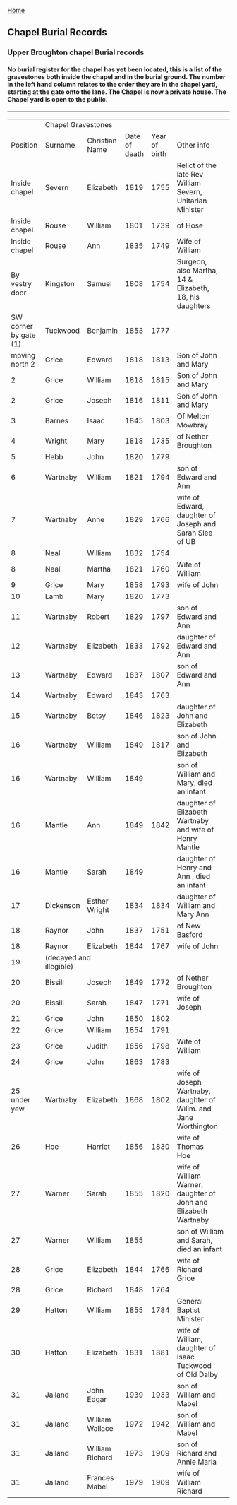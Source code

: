 [Home](https://simon-scmp.github.io/Upper-Broughton-History/)



## Chapel Burial Records
### Upper Broughton chapel Burial records

#### No burial register for the chapel has yet been located, this is a list of the gravestones both inside the chapel and in the burial ground. The number in the left hand column relates to the order they are in the chapel yard, starting at the gate onto the lane. The Chapel is now a private house. The Chapel yard is open to the public.



---

<aside>
<table>
<colgroup><col width="152"> <col width="86"> <col width="102"> <col width="104"> <col width="90"> <col width="214"> <col width="64"> </colgroup> 
<tbody>
<tr>
<td><br></td>
<td class="xl66" colspan="6">Chapel Gravestones</td>
</tr>
<tr>
<td>Position</td>
<td>Surname</td>
<td class="xl65">Christian Name</td>
<td class="xl65">Date of death</td>
<td>Year of birth</td>
<td>Other info</td>
<td><br></td>
</tr>
<tr>
<td class="xl65">Inside   chapel</td>
<td>Severn</td>
<td>Elizabeth</td>
<td class="xl67">1819</td>
<td class="xl67">1755</td>
<td class="xl65">Relict of the late Rev William   Severn, Unitarian Minister</td>
<td><br></td>
</tr>
<tr>
<td class="xl65">Inside   chapel</td>
<td>Rouse</td>
<td>William</td>
<td class="xl67">1801</td>
<td class="xl67">1739</td>
<td>of Hose</td>
<td><br></td>
</tr>
<tr>
<td class="xl65">Inside   chapel</td>
<td>Rouse</td>
<td>Ann</td>
<td class="xl67">1835</td>
<td class="xl67">1749</td>
<td>Wife of William</td>
<td><br></td>
</tr>
<tr>
<td class="xl65">By   vestry door</td>
<td>Kingston</td>
<td>Samuel</td>
<td class="xl67">1808</td>
<td class="xl67">1754</td>
<td class="xl65">Surgeon, also Martha, 14 &amp;   Elizabeth, 18, his daughters</td>
<td><br></td>
</tr>
<tr>
<td class="xl65">SW   corner by gate (1)</td>
<td>Tuckwood</td>
<td>Benjamin</td>
<td class="xl67">1853</td>
<td class="xl67">1777</td>
<td><br></td>
<td><br></td>
</tr>
<tr>
<td class="xl65">moving   north 2</td>
<td>Grice</td>
<td>Edward</td>
<td class="xl67">1818</td>
<td class="xl67">1813</td>
<td>Son of John and Mary</td>
<td><br></td>
</tr>
<tr>
<td class="xl67">2</td>
<td>Grice</td>
<td>William</td>
<td class="xl67">1818</td>
<td class="xl67">1815</td>
<td>Son of John and Mary</td>
<td><br></td>
</tr>
<tr>
<td class="xl67">2</td>
<td>Grice</td>
<td>Joseph</td>
<td class="xl67">1816</td>
<td class="xl67">1811</td>
<td>Son of John and Mary</td>
<td><br></td>
</tr>
<tr>
<td class="xl67">3</td>
<td>Barnes</td>
<td>Isaac</td>
<td class="xl67">1845</td>
<td class="xl67">1803</td>
<td>Of Melton Mowbray</td>
<td><br></td>
</tr>
<tr>
<td class="xl67">4</td>
<td>Wright</td>
<td>Mary</td>
<td class="xl67">1818</td>
<td class="xl67">1735</td>
<td>of Nether Broughton</td>
<td><br></td>
</tr>
<tr>
<td class="xl67">5</td>
<td>Hebb</td>
<td>John</td>
<td class="xl67">1820</td>
<td class="xl67">1779</td>
<td><br></td>
<td><br></td>
</tr>
<tr>
<td class="xl67">6</td>
<td>Wartnaby</td>
<td>William</td>
<td class="xl67">1821</td>
<td class="xl67">1794</td>
<td>son of Edward and Ann</td>
<td><br></td>
</tr>
<tr>
<td class="xl67">7</td>
<td>Wartnaby</td>
<td>Anne</td>
<td class="xl67">1829</td>
<td class="xl67">1766</td>
<td class="xl65">wife of Edward, daughter of   Joseph and Sarah Slee of UB</td>
<td><br></td>
</tr>
<tr>
<td class="xl67">8</td>
<td>Neal</td>
<td>William</td>
<td class="xl67">1832</td>
<td class="xl67">1754</td>
<td><br></td>
<td><br></td>
</tr>
<tr>
<td class="xl67">8</td>
<td>Neal</td>
<td>Martha</td>
<td class="xl67">1821</td>
<td class="xl67">1760</td>
<td>Wife of William</td>
<td><br></td>
</tr>
<tr>
<td class="xl67">9</td>
<td>Grice</td>
<td>Mary</td>
<td class="xl67">1858</td>
<td class="xl67">1793</td>
<td>wife of John</td>
<td><br></td>
</tr>
<tr>
<td class="xl67">10</td>
<td>Lamb</td>
<td>Mary</td>
<td class="xl67">1820</td>
<td class="xl67">1773</td>
<td><br></td>
<td><br></td>
</tr>
<tr>
<td class="xl67">11</td>
<td>Wartnaby</td>
<td>Robert</td>
<td class="xl67">1829</td>
<td class="xl67">1797</td>
<td>son of Edward and Ann</td>
<td><br></td>
</tr>
<tr>
<td class="xl67">12</td>
<td>Wartnaby</td>
<td>Elizabeth</td>
<td class="xl67">1833</td>
<td class="xl67">1792</td>
<td>daughter of Edward and Ann</td>
<td><br></td>
</tr>
<tr>
<td class="xl67">13</td>
<td>Wartnaby</td>
<td>Edward</td>
<td class="xl67">1837</td>
<td class="xl67">1807</td>
<td>son of Edward and Ann</td>
<td><br></td>
</tr>
<tr>
<td class="xl67">14</td>
<td>Wartnaby</td>
<td>Edward</td>
<td class="xl67">1843</td>
<td class="xl67">1763</td>
<td><br></td>
<td><br></td>
</tr>
<tr>
<td class="xl67">15</td>
<td>Wartnaby</td>
<td>Betsy</td>
<td class="xl67">1846</td>
<td class="xl67">1823</td>
<td>daughter of John and Elizabeth</td>
<td><br></td>
</tr>
<tr>
<td class="xl67">16</td>
<td>Wartnaby</td>
<td>William</td>
<td class="xl67">1849</td>
<td class="xl67">1817</td>
<td>son of John and Elizabeth</td>
<td><br></td>
</tr>
<tr>
<td class="xl67">16</td>
<td>Wartnaby</td>
<td>William</td>
<td class="xl67">1849</td>
<td class="xl67"><br></td>
<td class="xl65">son of William and Mary, died an   infant</td>
<td><br></td>
</tr>
<tr>
<td class="xl67">16</td>
<td>Mantle</td>
<td>Ann</td>
<td class="xl67">1849</td>
<td class="xl67">1842</td>
<td class="xl65">daughter of Elizabeth Wartnaby   and wife of Henry Mantle</td>
<td><br></td>
</tr>
<tr>
<td class="xl67">16</td>
<td>Mantle</td>
<td>Sarah</td>
<td class="xl67">1849</td>
<td class="xl67"><br></td>
<td class="xl65">daughter of Henry and Ann , died   an infant</td>
<td><br></td>
</tr>
<tr>
<td class="xl67">17</td>
<td>Dickenson</td>
<td>Esther Wright</td>
<td class="xl67">1834</td>
<td class="xl67">1834</td>
<td class="xl65">daughter of William and Mary Ann</td>
<td><br></td>
</tr>
<tr>
<td class="xl67">18</td>
<td>Raynor</td>
<td>John</td>
<td class="xl67">1837</td>
<td class="xl67">1751</td>
<td class="xl65">of New Basford</td>
<td><br></td>
</tr>
<tr>
<td class="xl67">18</td>
<td>Raynor</td>
<td>Elizabeth</td>
<td class="xl67">1844</td>
<td class="xl67">1767</td>
<td class="xl65">wife of John</td>
<td><br></td>
</tr>
<tr>
<td class="xl67">19</td>
<td colspan="2">(decayed and illegible)</td>
<td class="xl67"><br></td>
<td class="xl67"><br></td>
<td><br></td>
<td><br></td>
</tr>
<tr>
<td class="xl67">20</td>
<td>Bissill</td>
<td>Joseph</td>
<td class="xl67">1849</td>
<td class="xl67">1772</td>
<td class="xl65">of Nether Broughton</td>
<td><br></td>
</tr>
<tr>
<td class="xl67">20</td>
<td>Bissill</td>
<td>Sarah</td>
<td class="xl67">1847</td>
<td class="xl67">1771</td>
<td class="xl65">wife of Joseph</td>
<td><br></td>
</tr>
<tr>
<td class="xl67">21</td>
<td>Grice</td>
<td>John</td>
<td class="xl67">1850</td>
<td class="xl67">1802</td>
<td class="xl65"><br></td>
<td><br></td>
</tr>
<tr>
<td class="xl67">22</td>
<td>Grice</td>
<td>William</td>
<td class="xl67">1854</td>
<td class="xl67">1791</td>
<td><br></td>
<td><br></td>
</tr>
<tr>
<td class="xl67">23</td>
<td>Grice</td>
<td>Judith</td>
<td class="xl67">1856</td>
<td class="xl67">1798</td>
<td class="xl65">Wife of William</td>
<td><br></td>
</tr>
<tr>
<td class="xl67">24</td>
<td>Grice</td>
<td>John</td>
<td class="xl67">1863</td>
<td class="xl67">1783</td>
<td><br></td>
<td><br></td>
</tr>
<tr>
<td class="xl68">25 under   yew</td>
<td>Wartnaby</td>
<td>Elizabeth</td>
<td class="xl67">1868</td>
<td class="xl67">1802</td>
<td class="xl65">wife of Joseph Wartnaby,   daughter of Willm. and Jane Worthington</td>
<td><br></td>
</tr>
<tr>
<td class="xl67">26</td>
<td>Hoe</td>
<td>Harriet</td>
<td class="xl67">1856</td>
<td class="xl67">1830</td>
<td>wife of Thomas Hoe</td>
<td><br></td>
</tr>
<tr>
<td class="xl67">27</td>
<td>Warner</td>
<td>Sarah</td>
<td class="xl67">1855</td>
<td class="xl67">1820</td>
<td class="xl65">wife of William Warner, daughter   of John and Elizabeth Wartnaby</td>
<td><br></td>
</tr>
<tr>
<td class="xl67">27</td>
<td>Warner</td>
<td>William</td>
<td class="xl67">1855</td>
<td class="xl67"><br></td>
<td colspan="2">son of William and Sarah, died an   infant</td>
</tr>
<tr>
<td class="xl67">28</td>
<td>Grice</td>
<td>Elizabeth</td>
<td class="xl67">1844</td>
<td class="xl67">1766</td>
<td class="xl65">wife of Richard Grice</td>
<td><br></td>
</tr>
<tr>
<td class="xl67">28</td>
<td>Grice</td>
<td>Richard</td>
<td class="xl67">1848</td>
<td class="xl67">1764</td>
<td><br></td>
<td><br></td>
</tr>
<tr>
<td class="xl67">29</td>
<td>Hatton</td>
<td>William</td>
<td class="xl67">1855</td>
<td class="xl67">1784</td>
<td class="xl65">General Baptist Minister</td>
<td><br></td>
</tr>
<tr>
<td class="xl67">30</td>
<td>Hatton</td>
<td>Elizabeth</td>
<td class="xl67">1831</td>
<td class="xl67">1881</td>
<td class="xl65">wife of William, daughter of   Isaac Tuckwood of Old Dalby</td>
<td><br></td>
</tr>
<tr>
<td class="xl67">31</td>
<td>Jalland</td>
<td>John Edgar</td>
<td class="xl67">1939</td>
<td class="xl67">1933</td>
<td class="xl65">son of William and Mabel</td>
<td><br></td>
</tr>
<tr>
<td class="xl67">31</td>
<td>Jalland</td>
<td>William Wallace</td>
<td class="xl67">1972</td>
<td class="xl67">1942</td>
<td class="xl65">son of William and Mabel</td>
<td><br></td>
</tr>
<tr>
<td class="xl67">31</td>
<td>Jalland</td>
<td>William Richard</td>
<td class="xl67">1973</td>
<td class="xl67">1909</td>
<td class="xl65">son of Richard and Annie Maria</td>
<td><br></td>
</tr>
<tr>
<td class="xl67">31</td>
<td>Jalland</td>
<td>Frances Mabel</td>
<td class="xl67">1979</td>
<td class="xl67">1909</td>
<td class="xl65">wife of William Richard</td>
<td><br></td>
</tr>
</tbody>
</table>
</aside>
